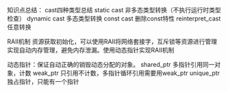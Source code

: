 知识点总结：
cast四种类型总结
static cast 非多态类型转换（不执行运行时类型检查）
dynamic cast 多态类型转换
const cast 删除const特性
reinterpret_cast 任意转换

RAII机制 资源获取初始化，可以使用RAII将网络套接字，互斥锁等资源进行管理实现自动内存管理，避免内存泄漏。使用动态指针实现RAII机制

动态指针：保证自动正确的销毁动态分配的对象。
shared_ptr 多指针引用同一对象，计数
weak_ptr 只引用不计数，多指针循环引用需要用weak_ptr
unique_ptr 独占指针，只能有一个指针